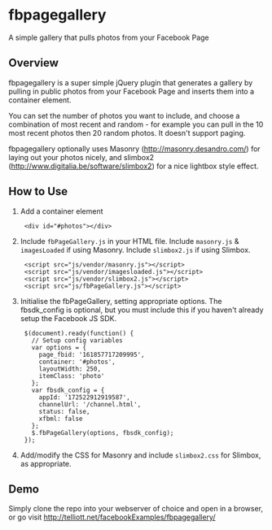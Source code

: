 fbpagegallery
=============

A simple gallery that pulls photos from your Facebook Page

Overview
--------
fbpagegallery is a super simple jQuery plugin that generates a gallery by pulling in public photos from your Facebook Page and inserts them into a container element.

You can set the number of photos you want to include, and choose a combination of most recent and random - for example you can pull in the 10 most recent photos then 20 random photos. It doesn't support paging.

fbpagegallery optionally uses Masonry (http://masonry.desandro.com/) for laying out your photos nicely, and slimbox2 (http://www.digitalia.be/software/slimbox2) for a nice lightbox style effect.

How to Use
----------
1. Add a container element

        <div id="#photos"></div>

1. Include `fbPageGallery.js` in your HTML file. Include `masonry.js` & `imagesLoaded` if using Masonry. Include `slimbox2.js` if using Slimbox.
 
        <script src="js/vendor/masonry.js"></script>
        <script src="js/vendor/imagesloaded.js"></script>
        <script src="js/vendor/slimbox2.js"></script>
        <script src="js/fbPageGallery.js"></script>
  
1. Initialise the fbPageGallery, setting appropriate options. The fbsdk_config is optional, but you must include this if you haven't already setup the Facebook JS SDK.

        $(document).ready(function() {
          // Setup config variables
          var options = {
            page_fbid: '161857717209995',
            container: '#photos',
            layoutWidth: 250,
            itemClass: 'photo' 
          };
          var fbsdk_config = {
            appId: '172522912919587',
            channelUrl: '/channel.html',
            status: false,
            xfbml: false
          };
          $.fbPageGallery(options, fbsdk_config);  
        });

1. Add/modify the CSS for Masonry and include `slimbox2.css` for Slimbox, as appropriate.

Demo
----

Simply clone the repo into your webserver of choice and open in a browser, or go visit http://telliott.net/facebookExamples/fbpagegallery/

